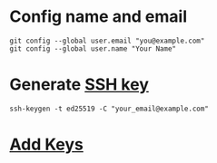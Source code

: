 # Config name and email
```
git config --global user.email "you@example.com"
git config --global user.name "Your Name"
```
# Generate [SSH key](https://docs.github.com/en/github/authenticating-to-github/connecting-to-github-with-ssh/generating-a-new-ssh-key-and-adding-it-to-the-ssh-agent)
```
ssh-keygen -t ed25519 -C "your_email@example.com"
```
# [Add Keys](https://github.com/settings/keys)
